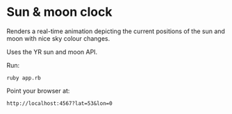 # Sun &amp; moon clock

Renders a real-time animation depicting the current positions of the sun and
moon with nice sky colour changes.

Uses the YR sun and moon API.

Run:

    ruby app.rb

Point your browser at:

    http://localhost:4567?lat=53&lon=0
